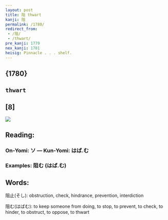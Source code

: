 ```yaml
---
layout: post
title: 阻 thwart
kanji: 阻
permalink: /1780/
redirect_from:
 - /阻/
 - /thwart/
pre_kanji: 1779
nex_kanji: 1781
heisig: Pinnacle . . . shelf.
---
```


## {1780}

## `thwart`

## [8]

<div class="stroke"><img src="E998BB.png" /></div>

## Reading:

### On-Yomi: ソ &mdash; Kun-Yomi: はば.む

### Examples: 阻む (はば.む)

## Words:

阻止(そし): obstruction, check, hindrance, prevention, interdiction

阻む(はばむ): to keep someone from doing, to stop, to prevent, to check, to hinder, to obstruct, to oppose, to thwart
